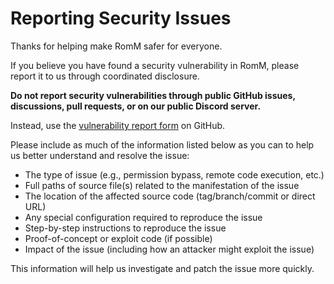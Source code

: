 # Reporting Security Issues

Thanks for helping make RomM safer for everyone.

If you believe you have found a security vulnerability in RomM, please report it to us through coordinated disclosure.

**Do not report security vulnerabilities through public GitHub issues, discussions, pull requests, or on our public Discord server.**

Instead, use the [vulnerability report form](https://github.com/rommapp/romm/security/advisories/new) on GitHub.

Please include as much of the information listed below as you can to help us better understand and resolve the issue:

- The type of issue (e.g., permission bypass, remote code execution, etc.)
- Full paths of source file(s) related to the manifestation of the issue
- The location of the affected source code (tag/branch/commit or direct URL)
- Any special configuration required to reproduce the issue
- Step-by-step instructions to reproduce the issue
- Proof-of-concept or exploit code (if possible)
- Impact of the issue (including how an attacker might exploit the issue)

This information will help us investigate and patch the issue more quickly.
